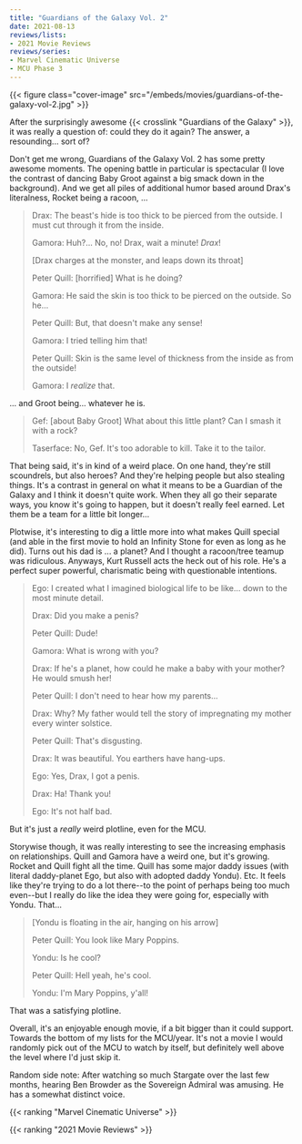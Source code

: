 ```yaml
---
title: "Guardians of the Galaxy Vol. 2"
date: 2021-08-13
reviews/lists:
- 2021 Movie Reviews
reviews/series:
- Marvel Cinematic Universe
- MCU Phase 3
---
```

{{< figure class="cover-image" src="/embeds/movies/guardians-of-the-galaxy-vol-2.jpg" >}}

After the surprisingly awesome {{< crosslink "Guardians of the Galaxy" >}}, it was really a question of: could they do it again? The answer, a resounding... sort of?

Don't get me wrong, Guardians of the Galaxy Vol. 2 has some pretty awesome moments. The opening battle in particular is spectacular (I love the contrast of dancing Baby Groot against a big smack down in the background). And we get all piles of additional humor based around Drax's literalness, Rocket being a racoon, ...


> Drax: The beast's hide is too thick to be pierced from the outside. I must cut through it from the inside.
> 
> Gamora: Huh?... No, no! Drax, wait a minute! *Drax*!
> 
> [Drax charges at the monster, and leaps down its throat]
> 
> Peter Quill: [horrified] What is he doing?
> 
> Gamora: He said the skin is too thick to be pierced on the outside. So he...
> 
> Peter Quill: But, that doesn't make any sense!
>
> Gamora: I tried telling him that!
> 
> Peter Quill: Skin is the same level of thickness from the inside as from the outside!
> 
> Gamora: I *realize* that.

... and Groot being... whatever he is. 

> Gef: [about Baby Groot] What about this little plant? Can I smash it with a rock?
> 
> Taserface: No, Gef. It's too adorable to kill. Take it to the tailor.

That being said, it's in kind of a weird place. On one hand, they're still scoundrels, but also heroes? And they're helping people but also stealing things. It's a contrast in general on what it means to be a Guardian of the Galaxy and I think it doesn't quite work. When they all go their separate ways, you know it's going to happen, but it doesn't really feel earned. Let them be a team for a little bit longer...

Plotwise, it's interesting to dig a little more into what makes Quill special (and able in the first movie to hold an Infinity Stone for even as long as he did). Turns out his dad is ... a planet? And I thought a racoon/tree teamup was ridiculous. Anyways, Kurt Russell acts the heck out of his role. He's a perfect super powerful, charismatic being with questionable intentions. 


> Ego: I created what I imagined biological life to be like... down to the most minute detail.
> 
> Drax: Did you make a penis?
> 
> Peter Quill: Dude!
> 
> Gamora: What is wrong with you?
> 
> Drax: If he's a planet, how could he make a baby with your mother? He would smush her!
> 
> Peter Quill: I don't need to hear how my parents...
> 
> Drax: Why? My father would tell the story of impregnating my mother every winter solstice.
> 
> Peter Quill: That's disgusting.
> 
> Drax: It was beautiful. You earthers have hang-ups.
> 
> Ego: Yes, Drax, I got a penis.
> 
> Drax: Ha! Thank you!
> 
> Ego: It's not half bad.

But it's just a *really* weird plotline, even for the MCU. 

Storywise though, it was really interesting to see the increasing emphasis on relationships. Quill and Gamora have a weird one, but it's growing. Rocket and Quill fight all the time. Quill has some major daddy issues (with literal daddy-planet Ego, but also with adopted daddy Yondu). Etc. It feels like they're trying to do a lot there--to the point of perhaps being too much even--but I really do like the idea they were going for, especially with Yondu. That...

> [Yondu is floating in the air, hanging on his arrow]
> 
> Peter Quill: You look like Mary Poppins.
> 
> Yondu: Is he cool?
> 
> Peter Quill: Hell yeah, he's cool.
> 
> Yondu: I'm Mary Poppins, y'all!

That was a satisfying plotline.

Overall, it's an enjoyable enough movie, if a bit bigger than it could support. Towards the bottom of my lists for the MCU/year. It's not a movie I would randomly pick out of the MCU to watch by itself, but definitely well above the level where I'd just skip it. 

Random side note: After watching so much Stargate over the last few months, hearing Ben Browder as the Sovereign Admiral was amusing. He has a somewhat distinct voice. 

{{< ranking "Marvel Cinematic Universe" >}}

{{< ranking "2021 Movie Reviews" >}}